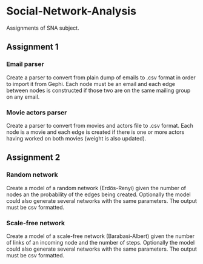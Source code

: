 # Social-Network-Analysis
Assignments of SNA subject.

## Assignment 1
### Email parser
Create a parser to convert from plain dump of emails to .csv format in order to import it from Gephi. Each node must be an email and each edge between nodes is constructed if those two are on the same mailing group on any email.
### Movie actors parser
Create a parser to convert from movies and actors file to .csv format. Each node is a movie and each edge is created if there is one or more actors having worked on both movies (weight is also updated).

## Assignment 2
### Random network
Create a model of a random network (Erdös-Renyi) given the number of nodes an the probability of the edges being created. Optionally the model could also generate several networks with the same parameters. The output must be csv formatted.
### Scale-free network
Create a model of a scale-free network (Barabasi-Albert) given the number of links of an incoming node and the number of steps. Optionally the model could also generate several networks with the same parameters. The output must be csv formatted.
